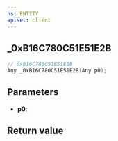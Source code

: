 ```yaml
---
ns: ENTITY
apiset: client
---
```

## _0xB16C780C51E51E2B

```c
// 0xB16C780C51E51E2B
Any _0xB16C780C51E51E2B(Any p0);
```


## Parameters
* **p0**:

## Return value

